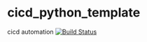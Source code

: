 # cicd_python_template
cicd automation
[![Build Status](https://img.shields.io/github/workflow/status/rmr327/cicd_python_template/Python%20CI/CD)](https://github.com/rmr327/cicd_python_template/actions)
